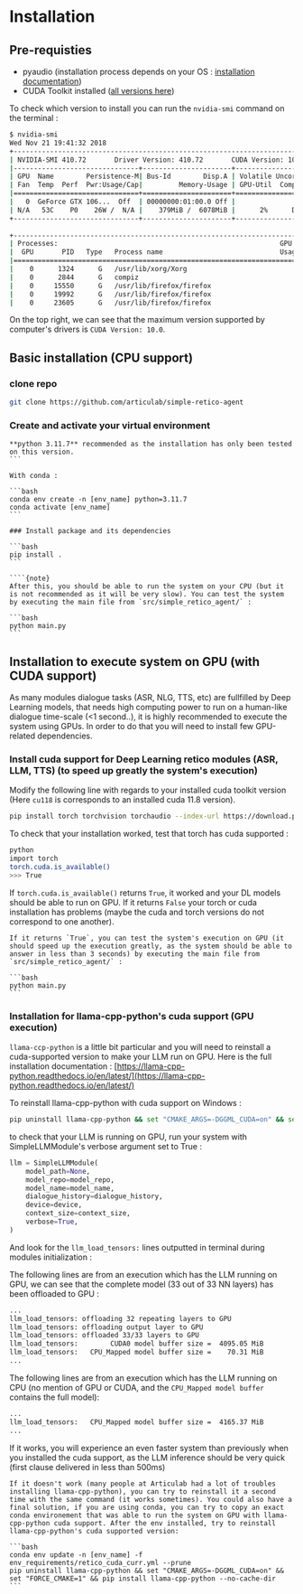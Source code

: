 # Installation

## Pre-requisties

- pyaudio (installation process depends on your OS : [installation documentation](https://pypi.org/project/PyAudio/))
- CUDA Toolkit installed ([all versions here](https://developer.nvidia.com/cuda-toolkit-archive))

To check which version to install you can run the `nvidia-smi` command on the terminal :

```bash
$ nvidia-smi
Wed Nov 21 19:41:32 2018       
+-----------------------------------------------------------------------------+
| NVIDIA-SMI 410.72       Driver Version: 410.72       CUDA Version: 10.0     |
|-------------------------------+----------------------+----------------------+
| GPU  Name        Persistence-M| Bus-Id        Disp.A | Volatile Uncorr. ECC |
| Fan  Temp  Perf  Pwr:Usage/Cap|         Memory-Usage | GPU-Util  Compute M. |
|===============================+======================+======================|
|   0  GeForce GTX 106...  Off  | 00000000:01:00.0 Off |                  N/A |
| N/A   53C    P0    26W /  N/A |    379MiB /  6078MiB |      2%      Default |
+-------------------------------+----------------------+----------------------+
                                                                               
+-----------------------------------------------------------------------------+
| Processes:                                                       GPU Memory |
|  GPU       PID   Type   Process name                             Usage      |
|=============================================================================|
|    0      1324      G   /usr/lib/xorg/Xorg                           225MiB |
|    0      2844      G   compiz                                       146MiB |
|    0     15550      G   /usr/lib/firefox/firefox                       1MiB |
|    0     19992      G   /usr/lib/firefox/firefox                       1MiB |
|    0     23605      G   /usr/lib/firefox/firefox                       1MiB |
```

On the top right, we can see that the maximum version supported by computer's drivers is `CUDA Version: 10.0`.

## Basic installation (CPU support)

### clone repo

```bash
git clone https://github.com/articulab/simple-retico-agent
```

### Create and activate your virtual environment

````{warning}
**python 3.11.7** recommended as the installation has only been tested on this version.
```

With conda :

```bash
conda env create -n [env_name] python=3.11.7
conda activate [env_name]
```

### Install package and its dependencies

```bash
pip install .
```

````{note}
After this, you should be able to run the system on your CPU (but it is not recommended as it will be very slow). You can test the system by executing the main file from `src/simple_retico_agent/` :

```bash
python main.py
```

````

## Installation to execute system on GPU (with CUDA support)

As many modules dialogue tasks (ASR, NLG, TTS, etc) are fullfilled by Deep Learning models, that needs high computing power to run on a human-like dialogue time-scale (<1 second..), it is highly recommended to execute the system using GPUs. In order to do that you will need to install few GPU-related dependencies.

### Install cuda support for Deep Learning retico modules (ASR, LLM, TTS) (to speed up greatly the system's execution)

Modify the following line with regards to your installed cuda toolkit version (Here `cu118` is corresponds to an installed cuda 11.8 version).

```bash
pip install torch torchvision torchaudio --index-url https://download.pytorch.org/whl/cu118 --force-reinstall --no-cache
```

To check that your installation worked, test that torch has cuda supported :

```bash
python
import torch
torch.cuda.is_available()
>>> True
```

If `torch.cuda.is_available()` returns `True`, it worked and your DL models should be able to run on GPU. If it returns `False` your torch or cuda installation has problems (maybe the cuda and torch versions do not correspond to one another).

````{note}
If it returns `True`, you can test the system's execution on GPU (it should speed up the execution greatly, as the system should be able to answer in less than 3 seconds) by executing the main file from `src/simple_retico_agent/` :

```bash
python main.py
```

````

### Installation for llama-cpp-python's cuda support (GPU execution)

`llama-ccp-python` is a little bit particular and you will need to reinstall a cuda-supported version to make your LLM run on GPU. Here is the full installation documentation : [https://llama-cpp-python.readthedocs.io/en/latest/](https://llama-cpp-python.readthedocs.io/en/latest/)

To reinstall llama-cpp-python with cuda support on Windows :

```bash
pip uninstall llama-cpp-python && set "CMAKE_ARGS=-DGGML_CUDA=on" && set "FORCE_CMAKE=1" && pip install --no-cache-dir llama-cpp-python 
```

to check that your LLM is running on GPU, run your system with SimpleLLMModule's verbose argument set to True :

```python
llm = SimpleLLMModule(
    model_path=None,
    model_repo=model_repo,
    model_name=model_name,
    dialogue_history=dialogue_history,
    device=device,
    context_size=context_size,
    verbose=True,
)
```

And look for the `llm_load_tensors:` lines outputted in terminal during modules initialization :

The following lines are from an execution which has the LLM running on GPU, we can see that the complete model (33 out of 33 NN layers) has been offloaded to GPU :

```bash
...
llm_load_tensors: offloading 32 repeating layers to GPU
llm_load_tensors: offloading output layer to GPU
llm_load_tensors: offloaded 33/33 layers to GPU
llm_load_tensors:        CUDA0 model buffer size =  4095.05 MiB
llm_load_tensors:   CPU_Mapped model buffer size =    70.31 MiB
...
```

The following lines are from an execution which has the LLM running on CPU (no mention of GPU or CUDA, and the `CPU_Mapped model buffer` contains the full model):

```bash
...
llm_load_tensors:   CPU_Mapped model buffer size =  4165.37 MiB
...
```

If it works, you will experience an even faster system than previously when you installed the cuda support, as the LLM inference should be very quick (first clause delivered in less than 500ms)

````{note}
If it doesn't work (many people at Articulab had a lot of troubles installing llama-cpp-python), you can try to reinstall it a second time with the same command (it works sometimes). You could also have a final solution, if you are using conda, you can try to copy an exact conda environement that was able to run the system on GPU with llama-cpp-python cuda support. After the env installed, try to reinstall llama-cpp-python's cuda supported version:

```bash
conda env update -n [env_name] -f env_requirements/retico_cuda_curr.yml --prune
pip uninstall llama-cpp-python && set "CMAKE_ARGS=-DGGML_CUDA=on" && set "FORCE_CMAKE=1" && pip install llama-cpp-python --no-cache-dir
```

````

